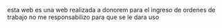 esta web es una web realizada a donorem para el ingreso de ordenes de trabajo  no me responsabilizo para que se le dara uso
